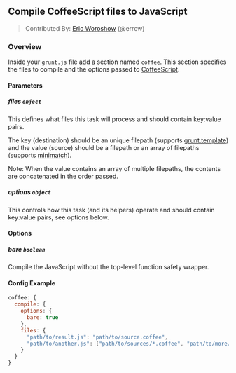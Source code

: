 ## Compile CoffeeScript files to JavaScript
> Contributed By: [Eric Woroshow](/errcw) (@errcw)

### Overview

Inside your `grunt.js` file add a section named `coffee`. This section specifies the files to compile and the options passed to [CoffeeScript](http://coffeescript.org/#usage).

#### Parameters

##### files ```object```

This defines what files this task will process and should contain key:value pairs.

The key (destination) should be an unique filepath (supports [grunt.template](https://github.com/cowboy/grunt/blob/master/docs/api_template.md)) and the value (source) should be a filepath or an array of filepaths (supports [minimatch](https://github.com/isaacs/minimatch)).

Note: When the value contains an array of multiple filepaths, the contents are concatenated in the order passed.

##### options ```object```

This controls how this task (and its helpers) operate and should contain key:value pairs, see options below.

#### Options

##### bare ```boolean```

Compile the JavaScript without the top-level function safety wrapper.

#### Config Example

``` javascript
coffee: {
  compile: {
    options: {
      bare: true
    },
    files: {
      "path/to/result.js": "path/to/source.coffee",
      "path/to/another.js": ["path/to/sources/*.coffee", "path/to/more/*.coffee"]
    }
  }
}
```